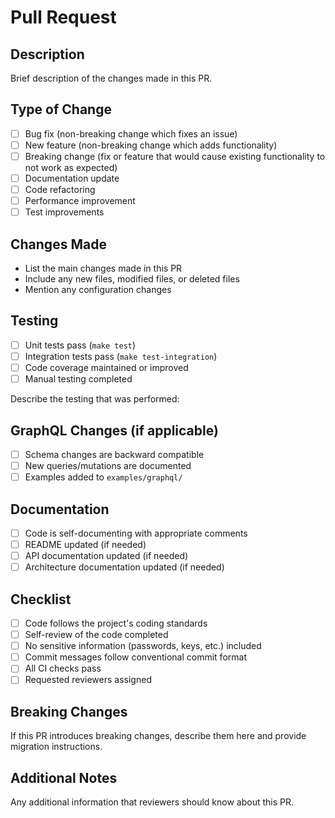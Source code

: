 # Pull Request

## Description

Brief description of the changes made in this PR.

## Type of Change

- [ ] Bug fix (non-breaking change which fixes an issue)
- [ ] New feature (non-breaking change which adds functionality)
- [ ] Breaking change (fix or feature that would cause existing functionality to not work as expected)
- [ ] Documentation update
- [ ] Code refactoring
- [ ] Performance improvement
- [ ] Test improvements

## Changes Made

- List the main changes made in this PR
- Include any new files, modified files, or deleted files
- Mention any configuration changes

## Testing

- [ ] Unit tests pass (`make test`)
- [ ] Integration tests pass (`make test-integration`)
- [ ] Code coverage maintained or improved
- [ ] Manual testing completed

Describe the testing that was performed:

## GraphQL Changes (if applicable)

- [ ] Schema changes are backward compatible
- [ ] New queries/mutations are documented
- [ ] Examples added to `examples/graphql/`

## Documentation

- [ ] Code is self-documenting with appropriate comments
- [ ] README updated (if needed)
- [ ] API documentation updated (if needed)
- [ ] Architecture documentation updated (if needed)

## Checklist

- [ ] Code follows the project's coding standards
- [ ] Self-review of the code completed
- [ ] No sensitive information (passwords, keys, etc.) included
- [ ] Commit messages follow conventional commit format
- [ ] All CI checks pass
- [ ] Requested reviewers assigned

## Breaking Changes

If this PR introduces breaking changes, describe them here and provide migration instructions.

## Additional Notes

Any additional information that reviewers should know about this PR.
